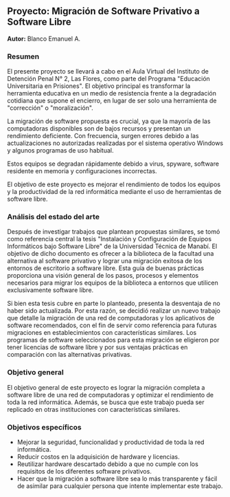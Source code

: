 ## Proyecto: Migración de Software Privativo a Software Libre

**Autor:** Blanco Emanuel A.

### Resumen

El presente proyecto se llevará a cabo en el Aula Virtual del Instituto de Detención Penal N° 2, Las Flores, como parte del Programa "Educación Universitaria en Prisiones". El objetivo principal es transformar la herramienta educativa en un medio de resistencia frente a la degradación cotidiana que supone el encierro, en lugar de ser solo una herramienta de "corrección" o "moralización".

La migración de software propuesta es crucial, ya que la mayoría de las computadoras disponibles son de bajos recursos y presentan un rendimiento deficiente. Con frecuencia, surgen errores debido a las actualizaciones no autorizadas realizadas por el sistema operativo Windows y algunos programas de uso habitual.

Estos equipos se degradan rápidamente debido a virus, spyware, software residente en memoria y configuraciones incorrectas.

El objetivo de este proyecto es mejorar el rendimiento de todos los equipos y la productividad de la red informática mediante el uso de herramientas de software libre.

### Análisis del estado del arte

Después de investigar trabajos que plantean propuestas similares, se tomó como referencia central la tesis "Instalación y Configuración de Equipos Informáticos bajo Software Libre" de la Universidad Técnica de Manabí. El objetivo de dicho documento es ofrecer a la biblioteca de la facultad una alternativa al software privativo y lograr una migración exitosa de los entornos de escritorio a software libre. Esta guía de buenas prácticas proporciona una visión general de los pasos, procesos y elementos necesarios para migrar los equipos de la biblioteca a entornos que utilicen exclusivamente software libre.

Si bien esta tesis cubre en parte lo planteado, presenta la desventaja de no haber sido actualizada. Por esta razón, se decidió realizar un nuevo trabajo que detalle la migración de una red de computadoras y los aplicativos de software recomendados, con el fin de servir como referencia para futuras migraciones en establecimientos con características similares. Los programas de software seleccionados para esta migración se eligieron por tener licencias de software libre y por sus ventajas prácticas en comparación con las alternativas privativas.

### Objetivo general

El objetivo general de este proyecto es lograr la migración completa a software libre de una red de computadoras y optimizar el rendimiento de toda la red informática. Además, se busca que este trabajo pueda ser replicado en otras instituciones con características similares.

### Objetivos específicos

- Mejorar la seguridad, funcionalidad y productividad de toda la red informática.
- Reducir costos en la adquisición de hardware y licencias.
- Reutilizar hardware descartado debido a que no cumple con los requisitos de los diferentes software privativos.
- Hacer que la migración a software libre sea lo más transparente y fácil de asimilar para cualquier persona que intente implementar este trabajo.


